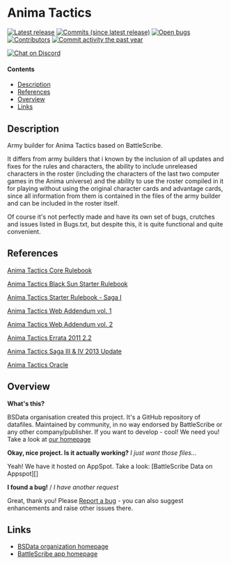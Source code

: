 Anima Tactics
==================

[![Latest release](https://img.shields.io/github/release/BSData/TemplateDataRepo.svg?style=flat-square)](https://github.com/BSData/TemplateDataRepo/releases/latest)
[![Commits (since latest release)](https://img.shields.io/github/commits-since/BSData/TemplateDataRepo/latest.svg?style=flat-square)](https://github.com/BSData/TemplateDataRepo/releases)
[![Open bugs](https://img.shields.io/github/issues/BSData/TemplateDataRepo/bug.svg?style=flat-square&label=bugs)](https://github.com/BSData/TemplateDataRepo/issues?q=is%3Aissue+is%3Aopen+label%3Abug)
[![Contributors](https://img.shields.io/github/contributors/BSData/TemplateDataRepo.svg?style=flat-square)](https://github.com/BSData/TemplateDataRepo/graphs/contributors)
[![Commit activity the past year](https://img.shields.io/github/commit-activity/y/BSData/TemplateDataRepo.svg?style=flat-square)](https://github.com/BSData/TemplateDataRepo/pulse/monthly)

[![Chat on Discord](https://img.shields.io/discord/558412685981777922.svg?logo=discord&style=popout-square)](https://www.bsdata.net/discord)

#### Contents ####

* [Description][]
* [References][]
* [Overview][]
* [Links][]

## Description ##
[Description]: #description
Army builder for Anima Tactics based on BattleScribe.

It differs from army builders that i known by the inclusion of all updates and fixes for the rules and characters, the ability to include unreleased characters in the roster (including the characters of the last two computer games in the Anima universe) and the ability to use the roster compiled in it for playing without using the original character cards and advantage cards, since all information from them is contained in the files of the army builder and can be included in the roster itself.

Of course it's not perfectly made and have its own set of bugs, crutches and issues listed in Bugs.txt, but despite this, it is quite functional and quite convenient.

## References ##
[References]: #references
[Anima Tactics Core Rulebook](https://www.mediafire.com/file/34brwkz1eyasqi0/AT_-_Core_Rulebook.pdf/file)

[Anima Tactics Black Sun Starter Rulebook](https://www.mediafire.com/file/tr1eosm7zxavwnm/AT_-_Black_Sun_Starter_Rulebook.pdf/file)

[Anima Tactics Starter Rulebook - Saga I](https://www.mediafire.com/file/8obvjrrvnsugby3/AT_-_Starter_Rulebook_Saga_I.pdf/file)

[Anima Tactics Web Addendum vol. 1](https://www.mediafire.com/file/6lxvng0ku923vhn/AT_-_Web_Addendum_vol._1.pdf/file)

[Anima Tactics Web Addendum vol. 2](https://www.mediafire.com/file/ruq5vtjzc5frhya/AT_-_Web_Addendum_vol._2.pdf/file)

[Anima Tactics Errata 2011 2.2](https://www.mediafire.com/file/bvsbijcwigyfphm/AT_-_Errata_2011_2.2.pdf/file)

[Anima Tactics Saga III & IV 2013 Update](https://www.mediafire.com/file/c3wve4ndq22phyo/AT_-_Saga_III_%2526_IV_2013_Update.pdf/file)

[Anima Tactics Oracle](http://atoracle.wikidot.com/)

## Overview ##
[Overview]: #overview

__What's this?__

BSData organisation created this project. It's a GitHub repository of datafiles.
Maintained by community, in no way endorsed by BattleScribe or any other company/publisher. If you want
to develop - cool! We need you! Take a look at [our homepage][BSData.net]

__Okay, nice project. Is it actually working?__ _I just want those files..._

Yeah! We have it hosted on AppSpot. Take a look: [BattleScribe Data on Appspot][]

__I found a bug!__ / *I have another request*

Great, thank you! Please [Report a bug][bug report] - you can also suggest enhancements and raise other issues there.

## Links ##
[Links]: #links

* [BSData organization homepage][BSData.net]
* [BattleScribe app homepage](https://www.battlescribe.net/)

[BSData.net]: https://www.bsdata.net/
[bug report]: https://github.com/BSData/TemplateDataRepo/issues/new/choose
